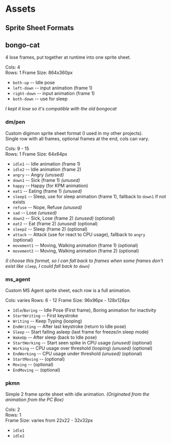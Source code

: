 # Assets

## Sprite Sheet Formats

## bongo-cat

4 lose frames, put together at runtime into one sprite sheet.

Cols: 4  
Rows: 1
Frame Size: 864x360px  

- `both-up` -- Idle pose
- `left-down` -- input animation (frame 1)
- `right-down` -- input animation (frame 1)
- `both-down` -- use for sleep

_I kept it lose so it's compatible with the old bongocat_

### dm/pen

Custom digimon sprite sheet format (I used in my other projects).  
Single row with all frames, optional frames at the end, cols can vary.

Cols: 9 - 15  
Rows: 1
Frame Size: 64x64px

- `idle1` -- Idle animation (frame 1)
- `idle2` -- Idle animation (frame 2)
- `angry` -- Angry _(unused)_
- `down1` -- Sick (frame 1) _(unused)_
- `happy` -- Happy (for KPM animation)
- `eat1` -- Eating (frame 1) _(unused)_
- `sleep1` -- Sleep, use for sleep animation (frame 1), fallback to `down1` if not exists
- `refuse` -- Nope, Refuse _(unused)_
- `sad` -- Lose _(unused)_
- `down2` -- Sick, Lose (frame 2) _(unused)_ (optional)
- `eat2` -- Eat (frame 2) _(unused)_ (optional)
- `sleep2` -- Sleep (frame 2) (optional)
- `attack` -- Attack (use for react to CPU usage), fallback to `angry` (optional)
- `movement1` -- Moving, Walking animation (frame 1) (optional)
- `movement2` -- Moving, Walking animation (frame 2) (optional)

_(I choose this format, so I can fall back to frames when some frames don't exist like `sleep`, I could fall back to `down`)_

### ms_agent

Custom MS Agent sprite sheet, each row is a full animation.

Cols: varies
Rows: 6 - 12
Frame Size: 96x96px - 128x128px

- `Idle`/`Boring` -- Idle Pose (First frame), Boring animation for inactivity
- `StartWriting` -- First keystroke
- `Writing` -- Keep Typing (looping)
- `EndWriting` -- After last keystroke (return to Idle pose)
- `Sleep` -- Start falling asleep (last frame for freeze/in sleep mode)
- `WakeUp` -- After sleep (back to Idle pose)
- `StartWorking` -- Start seen spike in CPU usage _(unused)_ (optional)
- `Working` -- CPU usage over threshold (looping) _(unused)_ (optional)
- `EndWorking` -- CPU usage under threshold _(unused)_ (optional)
- `StartMoving` -- (optional)
- `Moving` -- (optional)
- `EndMoving` -- (optional)

### pkmn

Simple 2 frame sprite sheet with idle animation. _(Originated from the animation from the PC Box)_

Cols: 2  
Rows: 1  
Frame Size: varies from 22x22 - 32x32px

- `idle1`
- `idle2`
